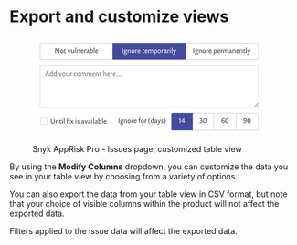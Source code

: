# Export and customize views

<figure><img src="../../../.gitbook/assets/image (469).png" alt="Snyk AppRisk Pro - Issues page, customized table view"><figcaption><p>Snyk AppRisk Pro - Issues page, customized table view</p></figcaption></figure>

By using the **Modify Columns** dropdown, you can customize the data you see in your table view by choosing from a variety of options.

You can also export the data from your table view in CSV format, but note that your choice of visible columns within the product will not affect the exported data.

Filters applied to the issue data will affect the exported data.
